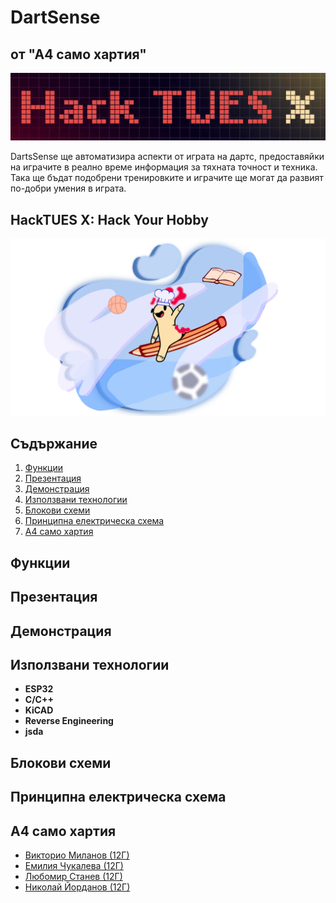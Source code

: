 # DartSense
## от "А4 само хартия"

![image](images/poster.png)

DartsSense ще автоматизира аспекти от играта на дартс, предоставяйки на играчите в реално време информация за тяхната точност и техника. Така ще бъдат подобрени тренировките и играчите ще могат да развият по-добри умения в играта.

## HackTUES X: Hack Your Hobby
![image](images/theme-image.png)

## Съдържание

1. [Функции](#функции)
2. [Презентация](#презентация)
3. [Демонстрация](#демонстрация)
4. [Използвани технологии](#използвани-технологии)
5. [Блокови схеми](#блокови-схеми)
6. [Принципна електрическа схема](#принципна-електрическа-схема)
7. [А4 само хартия](#а4-само-хартия)

## Функции

## Презентация

## Демонстрация

## Използвани технологии

- **ESP32**
- **C/C++**
- **KiCAD**
- **Reverse Engineering**
- **jsda**

## Блокови схеми

## Принципна електрическа схема

## А4 само хартия

- [Викторио Миланов (12Г)](https://github.com/milanovviktorio)
- [Емилия Чукалева (12Г)](https://github.com/michislava)
- [Любомир Станев (12Г)](https://github.com/liubo817)
- [Николай Йорданов (12Г)](https://github.com/i-kratko)